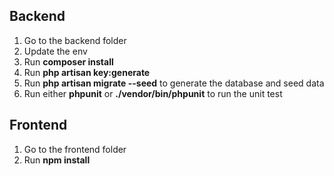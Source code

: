 <h2>Backend</h2>
<ol>
    <li>Go to the backend folder</li>
    <li>Update the env</li>
    <li>Run <b>composer install</b></li>
    <li>Run <b>php artisan key:generate</b></li>
    <li>Run <b>php artisan migrate --seed</b> to generate the database and seed data</li>
    <li>Run either <b>phpunit</b> or <b>./vendor/bin/phpunit</b> to run the unit test</li>
</ol>

<h2>Frontend</h2>
<ol>
    <li>Go to the frontend folder</li>
    <li>Run <b>npm install</b></li>
</ol>